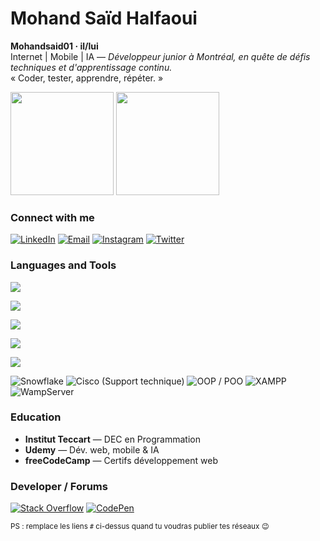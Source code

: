 <!-- TITLE + TAGLINE -->
<h1 align="left">Mohand Saïd Halfaoui</h1>

<p align="left">
  <strong>Mohandsaid01 · il/lui</strong><br/>
  Internet | Mobile | IA — <em>Développeur junior à Montréal, en quête de défis techniques et d'apprentissage continu.</em><br/>
  « Coder, tester, apprendre, répéter. »
</p>

<!-- STATS -->
<p align="left">
  <img src="https://github-readme-stats.vercel.app/api?username=Mohandsaid01&show_icons=true&theme=radical" height="165" />
  <img src="https://github-readme-stats.vercel.app/api/top-langs/?username=Mohandsaid01&layout=compact&theme=radical" height="165" />
</p>

<!-- CONTACT / SOCIALS (remplace les # par tes liens quand tu veux) -->
<h3>Connect with me</h3>
<p>
  <a href="#" target="_blank"><img alt="LinkedIn" src="https://img.shields.io/badge/LinkedIn-0A66C2?logo=linkedin&logoColor=fff"></a>
  <a href="mailto:#" target="_blank"><img alt="Email" src="https://img.shields.io/badge/Email-D14836?logo=gmail&logoColor=fff"></a>
  <a href="#" target="_blank"><img alt="Instagram" src="https://img.shields.io/badge/Instagram-E4405F?logo=instagram&logoColor=fff"></a>
  <a href="#" target="_blank"><img alt="Twitter" src="https://img.shields.io/badge/Twitter-1DA1F2?logo=twitter&logoColor=fff"></a>
</p>

<!-- STACK ICONS (skillicons) -->
<h3>Languages and Tools</h3>

<!-- Core web & JS/TS/Front -->
<p>
  <img src="https://skillicons.dev/icons?i=html,css,js,ts,react" />
</p>

<!-- Backend / API -->
<p>
  <img src="https://skillicons.dev/icons?i=nodejs,express,php,symfony,python,fastapi,django,flask" />
</p>

<!-- Mobile / JVM -->
<p>
  <img src="https://skillicons.dev/icons?i=java,kotlin,android" />
</p>

<!-- DB / DevOps / OS -->
<p>
  <img src="https://skillicons.dev/icons?i=mongodb,mysql,postgres,oracle,docker,git,linux,raspberrypi" />
</p>

<!-- .NET / C# -->
<p>
  <img src="https://skillicons.dev/icons?i=cs,dotnet" />
</p>

<!-- Extras non-disponibles sur skillicons : en badges -->
<p>
  <img alt="Snowflake" src="https://img.shields.io/badge/Snowflake-00AEEF?logo=snowflake&logoColor=fff" />
  <img alt="Cisco (Support technique)" src="https://img.shields.io/badge/Cisco-049FD9?logo=cisco&logoColor=fff" />
  <img alt="OOP / POO" src="https://img.shields.io/badge/POO-Object%20Oriented-blueviolet" />
  <img alt="XAMPP" src="https://img.shields.io/badge/XAMPP-F37623?logo=xampp&logoColor=fff" />
  <img alt="WampServer" src="https://img.shields.io/badge/WampServer-FF004F?logo=windows11&logoColor=fff" />
</p>

<!-- EDUCATION -->
<h3>Education</h3>
<ul>
  <li><strong>Institut Teccart</strong> — DEC en Programmation</li>
  <li><strong>Udemy</strong> — Dév. web, mobile & IA</li>
  <li><strong>freeCodeCamp</strong> — Certifs développement web</li>
</ul>

<!-- FORUMS -->
<h3>Developer / Forums</h3>
<p>
  <a href="#" target="_blank"><img alt="Stack Overflow" src="https://img.shields.io/badge/Stack%20Overflow-FE7A16?logo=stack-overflow&logoColor=fff"></a>
  <a href="#" target="_blank"><img alt="CodePen" src="https://img.shields.io/badge/CodePen-000000?logo=codepen&logoColor=fff"></a>
</p>

<!-- FOOTNOTE (optionnel) -->
<sub>PS : remplace les liens <code>#</code> ci-dessus quand tu voudras publier tes réseaux 😉</sub>
